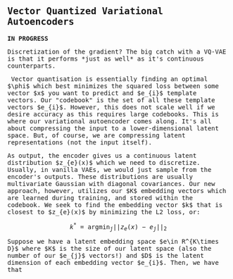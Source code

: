 ## Vector Quantized Variational Autoencoders
<script>
MathJax = {
  tex: {
    inlineMath: [['$', '$'], ['\\(', '\\)']]
  },
  svg: {
    fontCache: 'global'
  }
};
</script>
<script type="text/javascript" id="MathJax-script" async
  src="https://cdn.jsdelivr.net/npm/mathjax@3/es5/tex-svg.js">
</script>
<style> body { font-family: "Roboto Mono", monospace; } </style>

**IN PROGRESS**

<p>Discretization of the gradient? The big catch with a VQ-VAE is that it performs *just as well* as it's continuous counterparts.</p>

<p>&nbsp;Vector quantisation is essentially finding an optimal $\phi$ which best minimizes the squared loss between some vector $x$ you want to predict and $e_{i}$ template vectors. 
Our "codebook" is the set of all these template vectors $e_{i}$. However, this does not scale well if we desire accuracy as this requires large codebooks. 
This is where our variational autoencoder comes along. It's all about compressing the input to a lower-dimensional latent space. But, of 
course, we are compressing latent representations (not the input itself). </p>

<p>As output, the encoder gives us a continuous latent distribution $z_{e}(x)$ which we need to discretize. Usually, in vanilla VAEs,
we would just sample from the encoder's outputs. These distributions are usually multivariate Gaussian with diagonal covariances. 
Our new approach, however, utilizes our $K$ embedding vectors which are learned during training, and stored within the codebook. 
We seek to find the embedding vector $k$ that is closest to $z_{e}(x)$ by minimizing the L2 loss, or: </p>

$$k^{*}=\text{argmin}_{j}||z_{e}(x)-e_{j}||_{2}$$


<p>Suppose we have a latent embedding space $e\in R^{K\times D}$ where $K$ is the size of our latent space (also the number of our $e_{j}$ vectors!)
and $D$ is the latent dimension of each embedding vector $e_{i}$. Then, we have that </p>
